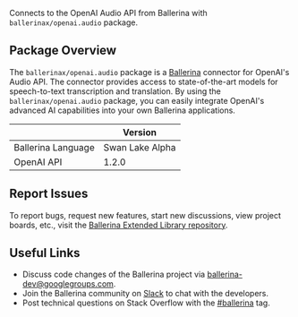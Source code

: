 Connects to the OpenAI Audio API from Ballerina with `ballerinax/openai.audio` package.

## Package Overview
The `ballerinax/openai.audio` package is a [Ballerina](https://ballerina.io/) connector for OpenAI's Audio API. The connector provides access to state-of-the-art models for speech-to-text transcription and translation. By using the `ballerinax/openai.audio` package, you can easily integrate OpenAI's advanced AI capabilities into your own Ballerina applications.

|                             | Version         |
|-----------------------------|-----------------|
| Ballerina Language          | Swan Lake Alpha |
| OpenAI API                  | 1.2.0           |

## Report Issues
To report bugs, request new features, start new discussions, view project boards, etc., visit the [Ballerina Extended Library repository](https://github.com/ballerina-platform/ballerina-extended-library).

## Useful Links
- Discuss code changes of the Ballerina project via [ballerina-dev@googlegroups.com](mailto:ballerina-dev@googlegroups.com).
- Join the Ballerina community on [Slack](https://ballerina.io/community/slack/) to chat with the developers.
- Post technical questions on Stack Overflow with the [#ballerina](https://stackoverflow.com/questions/tagged/ballerina) tag.
